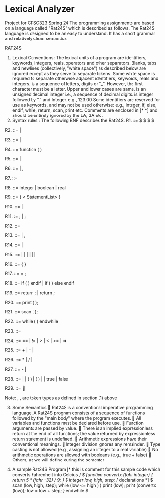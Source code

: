 # Lexical Analyzer
 

Project for CPSC323
Spring 24
The programming assignments are based on a language called "Rat24S" which is described as
follows. The Rat24S language is designed to be an easy to understand. It has a short grammar and relatively clean
semantics.

RAT24S
1) Lexical Conventions:
The lexical units of a program are identifiers, keywords, integers, reals, operators and other
separators. Blanks, tabs and newlines (collectively, "white space") as described below
are ignored except as they serve to separate tokens.
Some white space is required to separate otherwise adjacent identifiers, keywords, reals and integers.
<Identifier> is a sequence of letters, digits or “_”. However, the first character must be a letter. Upper and lower
cases are same.
<Integer> is an unsigned decimal integer i.e., a sequence of decimal digits.
<Real> is integer followed by “.” and Integer, e.g., 123.00
Some identifiers are reserved for use as keywords, and may not be used otherwise:
e.g., integer, if, else, endif, while, return, scan, print etc.
Comments are enclosed in [* *] and should be entirely ignored by the LA, SA etc.
2) Syntax rules : The following BNF describes the Rat24S.
R1. <Rat24S> ::= $ <OptFunctionDefinitions> $ <OptDeclarationList> $ <StatementList> $

R2. <OptFunctionDefinitions> ::= <FunctionDefinitions> | <Empty>

R3. <FunctionDefinitions> ::= <Function> | <Function> <FunctionDefinitions>

R4. <Function> ::= function <Identifier> ( <OptParameterList> ) <OptDeclarationList> <Body>

R5. <OptParameterList> ::= <ParameterList> | <Empty>

R6. <ParameterList> ::= <Parameter> | <Parameter> , <ParameterList>

R7. <Parameter> ::= <IDs > <Qualifier>

R8. <Qualifier> ::= integer | boolean | real

R9. <Body> ::= { < StatementList> }

R10. <OptDeclarationList> ::= <DeclarationList> | <Empty>

R11. <DeclarationList> := <Declaration> ; | <Declaration> ; <DeclarationList>

R12. <Declaration> ::= <Qualifier > <IDs>

R13. <IDs> ::= <Identifier> | <Identifier>, <IDs>

R14. <StatementList> ::= <Statement> | <Statement> <StatementList>

R15. <Statement> ::= <Compound> | <Assign> | <If> | <Return> | <Print> | <Scan> | <While>

R16. <Compound> ::= { <StatementList> }

R17. <Assign> ::= <Identifier> = <Expression> ;

R18. <If> ::= if ( <Condition> ) <Statement> endif | if ( <Condition> ) <Statement> else <Statement> endif

R19. <Return> ::= return ; | return <Expression> ;

R20. <Print> ::= print ( <Expression>);

R21. <Scan> ::= scan ( <IDs> );

R22. <While> ::= while ( <Condition> ) <Statement> endwhile

R23. <Condition> ::= <Expression> <Relop> <Expression>

R24. <Relop> ::= == | != | > | < | <= | =>

R25. <Expression> ::= <Expression> + <Term> | <Expression> - <Term> | <Term>

R26. <Term> ::= <Term> * <Factor> | <Term> / <Factor> | <Factor>

R27. <Factor> ::= - <Primary> | <Primary>

R28. <Primary> ::= <Identifier> | <Integer> | <Identifier> ( <IDs> ) | ( <Expression> ) |<Real> | true | false

R29. <Empty> ::= 

Note: <Identifier>, <Integer>, <Real> are token types as defined in section (1) above

3) Some Semantics
 Rat24S is a conventional imperative programming language. A Rat24S program consists of a sequence of
functions followed by the "main body" where the program executes.
 All variables and functions must be declared before use.
 Function arguments are passed by value.
 There is an implied expressionless return at the end of all functions; the value returned by expressionless
return statement is undefined.
 Arithmetic expressions have their conventional meanings.
 Integer division ignores any remainder.
 Type casting is not allowed (e.g., assigning an integer to a real variable)
 No arithmetic operations are allowed with booleans (e.g., true + false)
 Others, as we will define during the semester

5) A sample Rat24S Program
[* this is comment for this sample code which
converts Fahrenheit into Celcius *]
$
function convertx (fahr integer)
{
return 5 * (fahr -32) / 9;
}
$
integer low, high, step; [* declarations *]
$
scan (low, high, step);
while (low <= high )
{ print (low);
print (convertx (low));
low = low + step;
}
endwhile
$
